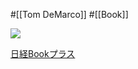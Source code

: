 #[[Tom DeMarco]] #[[Book]]

![](https://cdn-bookplus.nikkei.com/atcl/catalog/09/P84010/P84010_common_pc.jpg?__scale=w:160,h:224&_sh=0ff0570fd0)

[日経Bookプラス](https://bookplus.nikkei.com/atcl/catalog/09/P84010/)
